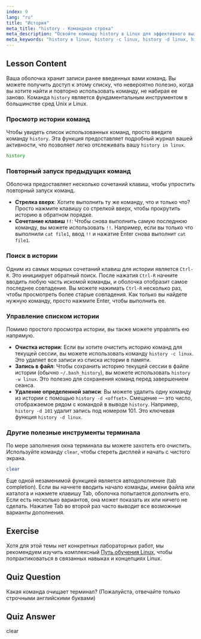```yaml
---
index: 9
lang: "ru"
title: "История"
meta_title: "history - Командная строка"
meta_description: "Освойте команду history в Linux для эффективного вызова и управления активностью командной строки. Узнайте о просмотре истории, использовании сочетаний клавиш, таких как Ctrl-R, и управлении историей с помощью опций history -c и history -d."
meta_keywords: "history в linux, history -c linux, history -d linux, history -w linux, команда history unix, bash history, командная строка, Ctrl-R, clear command"
---
```


## Lesson Content

Ваша оболочка хранит записи ранее введенных вами команд. Вы можете получить доступ к этому списку, что невероятно полезно, когда вы хотите найти и повторно использовать команду, не набирая ее заново. Команда `history` является фундаментальным инструментом в большинстве сред Unix и Linux.

### Просмотр истории команд

Чтобы увидеть список использованных команд, просто введите команду `history`. Эта функция предоставляет подробный журнал вашей активности, что позволяет легко отслеживать вашу `history in linux`.

```bash
history
```

### Повторный запуск предыдущих команд

Оболочка предоставляет несколько сочетаний клавиш, чтобы упростить повторный запуск команд.

- **Стрелка вверх**: Хотите выполнить ту же команду, что и только что? Просто нажмите клавишу со стрелкой вверх, чтобы прокрутить историю в обратном порядке.
- **Сочетание клавиш `!!`**: Чтобы снова выполнить самую последнюю команду, вы можете использовать `!!`. Например, если вы только что выполнили `cat file1`, ввод `!!` и нажатие Enter снова выполнит `cat file1`.

### Поиск в истории

Одним из самых мощных сочетаний клавиш для истории является `Ctrl-R`. Это инициирует обратный поиск. После нажатия `Ctrl-R` начните вводить любую часть искомой команды, и оболочка отобразит самое последнее совпадение. Вы можете нажимать `Ctrl-R` несколько раз, чтобы просмотреть более старые совпадения. Как только вы найдете нужную команду, просто нажмите Enter, чтобы выполнить ее.

### Управление списком истории

Помимо простого просмотра истории, вы также можете управлять ею напрямую.

- **Очистка истории**: Если вы хотите очистить историю команд для текущей сессии, вы можете использовать команду `history -c linux`. Это удаляет все записи из списка истории в памяти.
- **Запись в файл**: Чтобы сохранить историю текущей сессии в файле истории (обычно `~/.bash_history`), вы можете использовать `history -w linux`. Это полезно для сохранения команд перед завершением сеанса.
- **Удаление определенной записи**: Вы можете удалить одну команду из истории с помощью `history -d <offset>`. Смещение — это число, отображаемое рядом с командой в выводе `history`. Например, `history -d 101` удалит запись под номером 101. Это ключевая функция `history -d linux`.

### Другие полезные инструменты терминала

По мере заполнения окна терминала вы можете захотеть его очистить. Используйте команду `clear`, чтобы стереть дисплей и начать с чистого экрана.

```bash
clear
```

Еще одной незаменимой функцией является автодополнение (tab completion). Если вы начнете вводить начало команды, имени файла или каталога и нажмете клавишу Tab, оболочка попытается дополнить его. Если есть несколько вариантов, она может показать их или ничего не сделать. Нажатие Tab во второй раз часто выводит все возможные варианты дополнения.

## Exercise

Хотя для этой темы нет конкретных лабораторных работ, мы рекомендуем изучить комплексный [Путь обучения Linux](https://labex.io/ru/learn/linux), чтобы попрактиковаться в связанных навыках и концепциях Linux.

## Quiz Question

Какая команда очищает терминал? (Пожалуйста, отвечайте только строчными английскими буквами)

## Quiz Answer

clear
